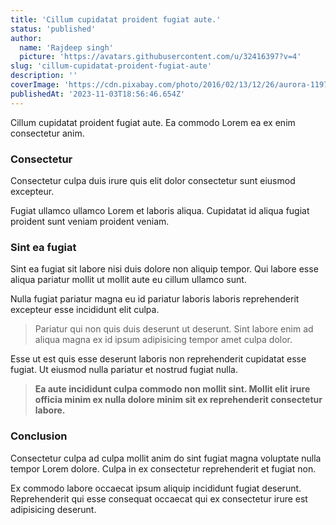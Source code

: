 ```yaml
---
title: 'Cillum cupidatat proident fugiat aute.'
status: 'published'
author:
  name: 'Rajdeep singh'
  picture: 'https://avatars.githubusercontent.com/u/32416397?v=4'
slug: 'cillum-cupidatat-proident-fugiat-aute'
description: ''
coverImage: 'https://cdn.pixabay.com/photo/2016/02/13/12/26/aurora-1197753_1280.jpg'
publishedAt: '2023-11-03T18:56:46.654Z'
---
```


Cillum cupidatat proident fugiat aute. Ea commodo Lorem ea ex enim consectetur anim.

### Consectetur

Consectetur culpa duis irure quis elit dolor consectetur sunt eiusmod excepteur.

Fugiat ullamco ullamco Lorem et laboris aliqua. Cupidatat id aliqua fugiat proident sunt veniam proident veniam.

### Sint ea fugiat

Sint ea fugiat sit labore nisi duis dolore non aliquip tempor. Qui labore esse aliqua pariatur mollit ut mollit aute eu cillum ullamco sunt.

Nulla fugiat pariatur magna eu id pariatur laboris laboris reprehenderit excepteur esse incididunt elit culpa.

> Pariatur qui non quis duis deserunt ut deserunt. Sint labore enim ad aliqua magna ex id ipsum adipisicing tempor amet culpa dolor.

Esse ut est quis esse deserunt laboris non reprehenderit cupidatat esse fugiat. Ut eiusmod nulla pariatur et nostrud fugiat nulla.

> **Ea aute incididunt culpa commodo non mollit sint. Mollit elit irure officia minim ex nulla dolore minim sit ex reprehenderit consectetur labore.**

### Conclusion

Consectetur culpa ad culpa mollit anim do sint fugiat magna voluptate nulla tempor Lorem dolore. Culpa in ex consectetur reprehenderit et fugiat non.

Ex commodo labore occaecat ipsum aliquip incididunt fugiat deserunt. Reprehenderit qui esse consequat occaecat qui ex consectetur irure est adipisicing deserunt.

